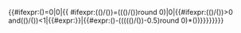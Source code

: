 <includeonly>{{#ifexpr:()=0\|0\|{{ \#ifexpr:(()/())=((()/())round
0)\|0\|{{#ifexpr:(()/())\>0
and(()/())\<1\|{{#expr:}}\|{{#expr:()-((((()/())-0.5)round
0)\*())}}}}}}}}</includeonly><noinclude> </noinclude>
